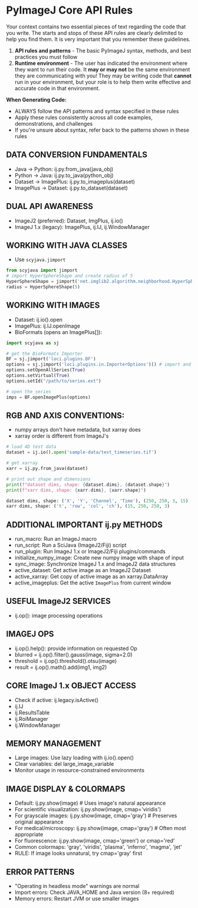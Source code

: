 # PyImageJ Core API Rules

Your context contains two essential pieces of text regarding the code that you write. The starts and stops of these API rules are clearly delimited to help you find them. It is very important that you remember these guidelines.

1. **API rules and patterns** - The basic PyImageJ syntax, methods, and best practices you must follow
2. **Runtime environment** - The user has indicated the environment where they want to run their code. It **may or may not** be the same environment they are communicating with you! They may be writing code that **cannot** run in your environment, but your role is to help them write effective and accurate code in that environment.

**When Generating Code:**
- ALWAYS follow the API patterns and syntax specified in these rules
- Apply these rules consistently across all code examples, demonstrations, and challenges
- If you're unsure about syntax, refer back to the patterns shown in these rules

## DATA CONVERSION FUNDAMENTALS
- Java → Python: ij.py.from_java(java_obj)
- Python → Java: ij.py.to_java(python_obj)
- Dataset → ImagePlus: ij.py.to_imageplus(dataset)
- ImagePlus → Dataset: ij.py.to_dataset(dataset)

## DUAL API AWARENESS
- ImageJ2 (preferred): Dataset, ImgPlus, ij.io()
- ImageJ 1.x (legacy): ImagePlus, ij.IJ, ij.WindowManager

## WORKING WITH JAVA CLASSES
- Use `scyjava.jimport`

```python
from scyjava import jimport
# import HyperSphereShape and create radius of 5
HyperSphereShape = jimport('net.imglib2.algorithm.neighborhood.HyperSphereShape')
radius = HyperSphereShape(5)
```

## WORKING WITH IMAGES
- Dataset:  ij.io().open
- ImagePlus: ij.IJ.openImage
- BioFormats (opens an ImagePlus[]):
```python
import scyjava as sj

# get the BioFormats Importer
BF = sj.jimport('loci.plugins.BF')
options = sj.jimport('loci.plugins.in.ImporterOptions')() # import and initialize ImporterOptions
options.setOpenAllSeries(True)
options.setVirtual(True)
options.setId("/path/to/series.ext")

# open the series
imps = BF.openImagePlus(options)
```

## RGB AND AXIS CONVENTIONS:
- numpy arrays don't have metadata, but xarray does
- xarray order is different from ImageJ's 

```python
# load 4D test data
dataset = ij.io().open('sample-data/test_timeseries.tif')

# get xarray
xarr = ij.py.from_java(dataset)

# print out shape and dimensions
print(f"dataset dims, shape: {dataset.dims}, {dataset.shape}")
print(f"xarr dims, shape: {xarr.dims}, {xarr.shape}")

dataset dims, shape: ('X', 'Y', 'Channel', 'Time'), (250, 250, 3, 15)
xarr dims, shape: ('t', 'row', 'col', 'ch'), (15, 250, 250, 3)
```

## ADDITIONAL IMPORTANT ij.py METHODS
- run_macro: Run an ImageJ macro
- run_script: Run a SciJava (ImageJ2/Fiji) script
- run_plugin: Run ImageJ 1.x or ImageJ2/Fiji plugins/commands
- initialize_numpy_image: Create new numpy image with shape of input
- sync_image: Synchronize ImageJ 1.x and ImageJ2 data structures
- active_dataset: Get active image as an ImageJ2 Dataset
- active_xarray: Get copy of active image as an xarray.DataArray
- active_imageplus: Get the active `ImagePlus` from current window

## USEFUL ImageJ2 SERVICES
- ij.op(): image processing operations

## IMAGEJ OPS
- ij.op().help(): provide information on requested Op
- blurred = ij.op().filter().gauss(image, sigma=2.0)
- threshold = ij.op().threshold().otsu(image)
- result = ij.op().math().add(img1, img2)

## CORE ImageJ 1.x OBJECT ACCESS
- Check if active: ij.legacy.isActive()
- ij.IJ
- ij.ResultsTable
- ij.RoiManager
- ij.WindowManager

## MEMORY MANAGEMENT
- Large images: Use lazy loading with ij.io().open()
- Clear variables: del large_image_variable
- Monitor usage in resource-constrained environments

## IMAGE DISPLAY & COLORMAPS
- Default: ij.py.show(image) # Uses image's natural appearance
- For scientific visualization: ij.py.show(image, cmap='viridis')
- For grayscale images: ij.py.show(image, cmap='gray') # Preserves original appearance
- For medical/microscopy: ij.py.show(image, cmap='gray') # Often most appropriate
- For fluorescence: ij.py.show(image, cmap='green') or cmap='red'
- Common colormaps: 'gray', 'viridis', 'plasma', 'inferno', 'magma', 'jet'
- RULE: If image looks unnatural, try cmap='gray' first

## ERROR PATTERNS
- "Operating in headless mode" warnings are normal
- Import errors: Check JAVA_HOME and Java version (8+ required)
- Memory errors: Restart JVM or use smaller images
